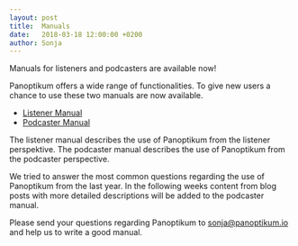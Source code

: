 ```yaml
---
layout: post
title:  Manuals
date:   2018-03-18 12:00:00 +0200
author: Sonja
---
```


Manuals for listeners and podcasters are available now!

Panoptikum offers a wide range of functionalities. To give new users a chance to
use these two manuals are now available.

* [Listener Manual](/listener-manual)
* [Podcaster Manual](/podcaster-manual)

The listener manual describes the use of Panoptikum from the listener perspektive.
The podcaster manual describes the use of Panoptikum from the podcaster perspective.

We tried to answer the most common questions regarding the use of Panoptikum from
the last year. In the following weeks content from blog posts with more detailed
descriptions will be added to the podcaster manual.

Please send your questions regarding Panoptikum to <sonja@panoptikum.io> and help
us to write a good manual.
